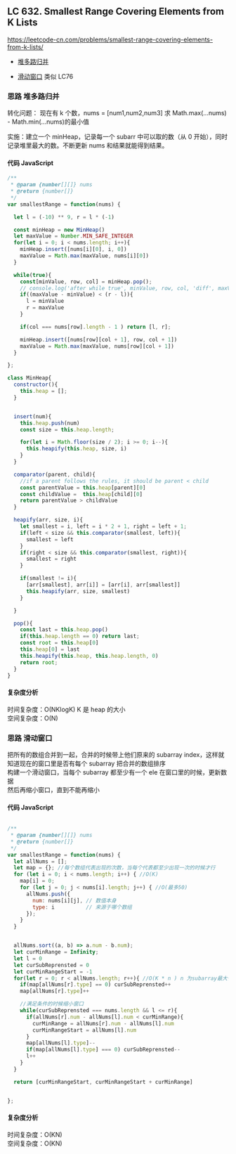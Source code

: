 ## LC 632. Smallest Range Covering Elements from K Lists

https://leetcode-cn.com/problems/smallest-range-covering-elements-from-k-lists/

- [堆多路归并](#思路-堆多路归并)

- [滑动窗口](#思路-滑动窗口) 类似 LC76

### 思路 堆多路归并

转化问题： 现在有 k 个数，nums = [num1,num2,num3] 求 Math.max(...nums) - Math.min(...nums)的最小值

实施：建立一个 minHeap，记录每一个 subarr 中可以取的数（从 0 开始），同时记录堆里最大的数。不断更新 nums 和结果就能得到结果。

#### 代码 JavaScript

```JavaScript
/**
 * @param {number[][]} nums
 * @return {number[]}
 */
var smallestRange = function(nums) {

  let l = (-10) ** 9, r = l * (-1)

  const minHeap = new MinHeap()
  let maxValue = Number.MIN_SAFE_INTEGER
  for(let i = 0; i < nums.length; i++){
    minHeap.insert([nums[i][0], i, 0])
    maxValue = Math.max(maxValue, nums[i][0])
  }

  while(true){
    const[minValue, row, col] = minHeap.pop();
    // console.log('after while true', minValue, row, col, 'diff', maxValue - minValue)
    if((maxValue - minValue) < (r - l)){
      l = minValue
      r = maxValue
    }

    if(col === nums[row].length - 1 ) return [l, r];

    minHeap.insert([nums[row][col + 1], row, col + 1])
    maxValue = Math.max(maxValue, nums[row][col + 1])
  }

};

class MinHeap{
  constructor(){
    this.heap = [];
  }


  insert(num){
    this.heap.push(num)
    const size = this.heap.length;

    for(let i = Math.floor(size / 2); i >= 0; i--){
      this.heapify(this.heap, size, i)
    }
  }

  comparator(parent, child){
    //if a parent follows the rules, it should be parent < child
    const parentValue = this.heap[parent][0]
    const childValue =  this.heap[child][0]
    return parentValue > childValue
  }

  heapify(arr, size, i){
    let smallest = i, left = i * 2 + 1, right = left + 1;
    if(left < size && this.comparator(smallest, left)){
      smallest = left
    }
    if(right < size && this.comparator(smallest, right)){
      smallest = right
    }

    if(smallest != i){
      [arr[smallest], arr[i]] = [arr[i], arr[smallest]]
      this.heapify(arr, size, smallest)
    }

  }

  pop(){
    const last = this.heap.pop()
    if(this.heap.length == 0) return last;
    const root = this.heap[0]
    this.heap[0] = last
    this.heapify(this.heap, this.heap.length, 0)
    return root;
  }
}

```

#### 复杂度分析

时间复杂度：O(NKlogK) K 是 heap 的大小 </br>
空间复杂度：O(N)

### 思路 滑动窗口

把所有的数组合并到一起，合并的时候带上他们原来的 subarray index，这样就知道现在的窗口里是否有每个 subarray
把合并的数组排序  
构建一个滑动窗口，当每个 subarray 都至少有一个 ele 在窗口里的时候，更新数据  
然后再缩小窗口，直到不能再缩小

#### 代码 JavaScript

```JavaScript

/**
 * @param {number[][]} nums
 * @return {number[]}
 */
var smallestRange = function(nums) {
  let allNums = [];
  let map = {}; //每个数组代表出现的次数，当每个代表都至少出现一次的时候才行
  for (let i = 0; i < nums.length; i++) { //O(K)
    map[i] = 0;
    for (let j = 0; j < nums[i].length; j++) { //O(最多50)
      allNums.push({
        num: nums[i][j], // 数值本身
        type: i          // 来源于哪个数组
      });
    }
  }


  allNums.sort((a, b) => a.num - b.num);
  let curMinRange = Infinity;
  let l = 0
  let curSubReprensted = 0
  let curMinRangeStart = -1
  for(let r = 0; r < allNums.length; r++){ //O(K * n ) n 为subarray最大长度
    if(map[allNums[r].type] == 0) curSubReprensted++
    map[allNums[r].type]++

    //满足条件的时候缩小窗口
    while(curSubReprensted === nums.length && l <= r){
      if(allNums[r].num - allNums[l].num < curMinRange){
        curMinRange = allNums[r].num - allNums[l].num
        curMinRangeStart = allNums[l].num
      }
      map[allNums[l].type]--
      if(map[allNums[l].type] === 0) curSubReprensted--
      l++
    }
  }

  return [curMinRangeStart, curMinRangeStart + curMinRange]


};
```

#### 复杂度分析

时间复杂度：O(KN) </br>
空间复杂度：O(KN)
